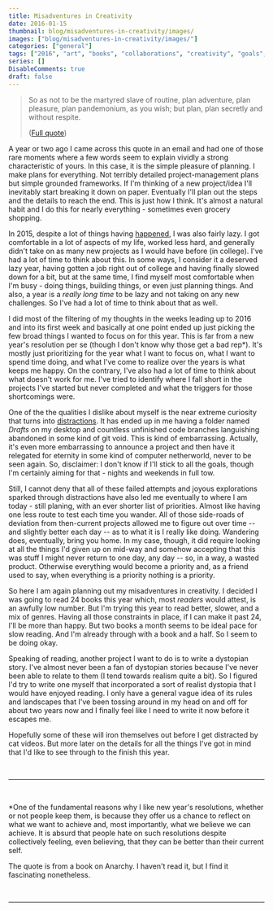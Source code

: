 ```yaml
---
title: Misadventures in Creativity
date: 2016-01-15
thumbnail: blog/misadventures-in-creativity/images/
images: ["blog/misadventures-in-creativity/images/"]
categories: ["general"]
tags: ["2016", "art", "books", "collaborations", "creativity", "goals", "learning", "plan", "planning", "projects-2", "reading", "writing"]
series: []
DisableComments: true
draft: false
---
```


> So as not to be the martyred slave of routine, plan adventure, plan pleasure, plan pandemonium, as you wish; but plan, plan secretly and without respite.
> 
> ([Full quote](https://www.reddit.com/r/Frisson/comments/2yndui/text_plan_secretly_and_without_respite_from/))

A year or two ago I came across this quote in an email and had one of those rare moments where a few words seem to explain vividly a strong characteristic of yours. In this case, it is the simple pleasure of planning. I make plans for everything. Not terribly detailed project-management plans but simple grounded frameworks. If I'm thinking of a new project/idea I'll inevitably start breaking it down on paper. Eventually I'll plan out the steps and the details to reach the end. This is just how I think. It's almost a natural habit and I do this for nearly everything - sometimes even grocery shopping.

In 2015, despite a lot of things having [happened](https://axkhazan.wordpress.com/2016/01/08/towards-a-year-of-collaborations/), I was also fairly lazy. I got comfortable in a lot of aspects of my life, worked less hard, and generally didn't take on as many new projects as I would have before (in college). I've had a lot of time to think about this. In some ways, I consider it a deserved lazy year, having gotten a job right out of college and having finally slowed down for a bit, but at the same time, I find myself most comfortable when I'm busy - doing things, building things, or even just planning things. And also, a year is a _really long time_ to be lazy and not taking on any new challenges. So I've had a lot of time to think about that as well.

I did most of the filtering of my thoughts in the weeks leading up to 2016 and into its first week and basically at one point ended up just picking the few broad things I wanted to focus on for this year. This is far from a new year's resolution per se (though I don't know why those get a bad rep\*). It's mostly just prioritizing for the year what I want to focus on, what I want to spend time doing, and what I've come to realize over the years is what keeps me happy. On the contrary, I've also had a lot of time to think about what doesn't work for me. I've tried to identify where I fall short in the projects I've started but never completed and what the triggers for those shortcomings were.

One of the the qualities I dislike about myself is the near extreme curiosity that turns into [distractions](https://axkhazan.wordpress.com/2016/01/12/the-semi-serious-proust-questionnaire/). It has ended up in me having a folder named _Drafts_ on my desktop and countless unfinished code branches languishing abandoned in some kind of git void. This is kind of embarrassing. Actually, it's even more embarrassing to announce a project and then have it relegated for eternity in some kind of computer netherworld, never to be seen again. So, disclaimer: I don't know if I'll stick to all the goals, though I'm certainly aiming for that - nights and weekends in full tow.

Still, I cannot deny that all of these failed attempts and joyous explorations sparked through distractions have also led me eventually to where I am today - still planing, with an ever shorter list of priorities. Almost like having one less route to test each time you wander. All of those side-roads of deviation from then-current projects allowed me to figure out over time -- and slightly better each day -- as to what it is I really like doing. Wandering does, eventually, bring you home. In my case, though, it did require looking at all the things I'd given up on mid-way and somehow accepting that this was stuff I might never return to one day, any day -- so, in a way, a wasted product. Otherwise everything would become a priority and, as a friend used to say, when everything is a priority nothing is a priority.

So here I am again planning out my misadventures in creativity. I decided I was going to read 24 books this year which, most _readers_ would attest, is an awfully low number. But I'm trying this year to read better, slower, and a mix of genres. Having all those constraints in place, if I can make it past 24, I'll be more than happy. But two books a month seems to be ideal pace for slow reading. And I'm already through with a book and a half. So I seem to be doing okay.

Speaking of reading, another project I want to do is to write a dystopian story. I've almost never been a fan of dystopian stories because I've never been able to relate to them (I tend towards realism quite a bit). So I figured I'd try to write one myself that incorporated a sort of realist dystopia that I would have enjoyed reading. I only have a general vague idea of its rules and landscapes that I've been tossing around in my head on and off for about two years now and I finally feel like I need to write it now before it escapes me.

Hopefully some of these will iron themselves out before I get distracted by cat videos. But more later on the details for all the things I've got in mind that I'd like to see through to the finish this year.

 

* * *

 

\*One of the fundamental reasons why I like new year's resolutions, whether or not people keep them, is because they offer us a chance to reflect on what we want to achieve and, most importantly, what we believe we can achieve. It is absurd that people hate on such resolutions despite collectively feeling, even believing, that they can be better than their current self.

The quote is from a book on Anarchy. I haven't read it, but I find it fascinating nonetheless.


<br>

---